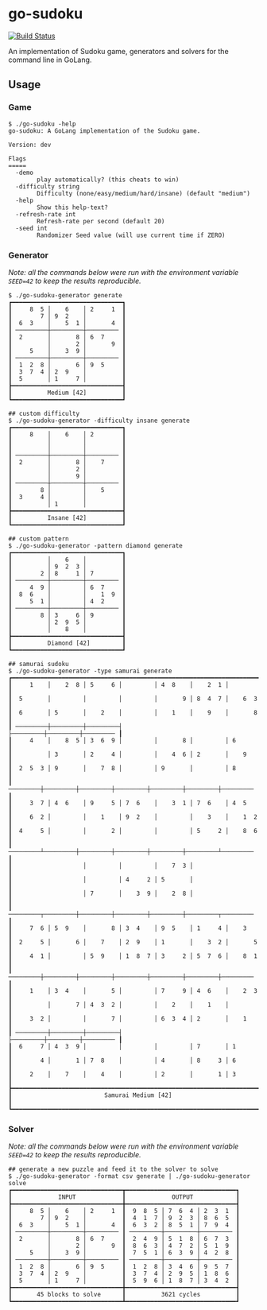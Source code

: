 # go-sudoku
<!----------------------------------------------------------------------------------------------------------------------
-- Please note that this file is auto-generated using the 'scripts/generate_readme.sh' script. Changes to this file will
-- be over-written in the next build. If you need to change this file, make the changes to 'scripts/README.md.template'
-- instead.
---------------------------------------------------------------------------------------------------------------------->

[![Build Status](https://github.com/jedib0t/go-sudoku/workflows/CI/badge.svg?branch=main)](https://github.com/jedib0t/go-sudoku/actions?query=workflow%3ACI+event%3Apush+branch%3Amain)

An implementation of Sudoku game, generators and solvers for the command line in
GoLang.

## Usage

### Game
```
$ ./go-sudoku -help
go-sudoku: A GoLang implementation of the Sudoku game.

Version: dev

Flags
=====
  -demo
    	play automatically? (this cheats to win)
  -difficulty string
    	Difficulty (none/easy/medium/hard/insane) (default "medium")
  -help
    	Show this help-text?
  -refresh-rate int
    	Refresh-rate per second (default 20)
  -seed int
    	Randomizer Seed value (will use current time if ZERO)
```

### Generator
*Note: all the commands below were run with the environment variable `SEED=42`
to keep the results reproducible.*
```
$ ./go-sudoku-generator generate
┏━━━━━━━━━━━━━━━━━━━━━━━━━━━━━━━┓
┃     8  5 │    6    │ 2     1  ┃
┃        7 │ 9  2    │          ┃
┃  6  3    │    5  1 │       4  ┃
┃ ─────────┼─────────┼───────── ┃
┃  2       │       8 │ 6  7     ┃
┃          │       2 │       9  ┃
┃     5    │    3  9 │          ┃
┃ ─────────┼─────────┼───────── ┃
┃  1  2  8 │       6 │ 9  5     ┃
┃  3  7  4 │ 2  9    │          ┃
┃  5       │ 1     7 │          ┃
┣━━━━━━━━━━━━━━━━━━━━━━━━━━━━━━━┫
┃          Medium [42]          ┃
┗━━━━━━━━━━━━━━━━━━━━━━━━━━━━━━━┛

## custom difficulty
$ ./go-sudoku-generator -difficulty insane generate
┏━━━━━━━━━━━━━━━━━━━━━━━━━━━━━━━┓
┃     8    │    6    │ 2        ┃
┃          │         │          ┃
┃          │         │          ┃
┃ ─────────┼─────────┼───────── ┃
┃  2       │       8 │    7     ┃
┃          │       2 │          ┃
┃          │       9 │          ┃
┃ ─────────┼─────────┼───────── ┃
┃        8 │         │    5     ┃
┃  3     4 │         │          ┃
┃          │ 1       │          ┃
┣━━━━━━━━━━━━━━━━━━━━━━━━━━━━━━━┫
┃          Insane [42]          ┃
┗━━━━━━━━━━━━━━━━━━━━━━━━━━━━━━━┛

## custom pattern
$ ./go-sudoku-generator -pattern diamond generate
┏━━━━━━━━━━━━━━━━━━━━━━━━━━━━━━━┓
┃          │    6    │          ┃
┃          │ 9  2  3 │          ┃
┃        2 │ 8     1 │ 7        ┃
┃ ─────────┼─────────┼───────── ┃
┃     4  9 │         │ 6  7     ┃
┃  8  6    │         │    1  9  ┃
┃     5  1 │         │ 4  2     ┃
┃ ─────────┼─────────┼───────── ┃
┃        8 │ 3     6 │ 9        ┃
┃          │ 2  9  5 │          ┃
┃          │    8    │          ┃
┣━━━━━━━━━━━━━━━━━━━━━━━━━━━━━━━┫
┃          Diamond [42]         ┃
┗━━━━━━━━━━━━━━━━━━━━━━━━━━━━━━━┛

## samurai sudoku
$ ./go-sudoku-generator -type samurai generate
┏━━━━━━━━━━━━━━━━━━━━━━━━━━━━━━━━━━━━━━━━━━━━━━━━━━━━━━━━━━━━━━━━━━━━━━━┓
┃     1    │    2  8 │ 5     6 │         │ 4  8    │    2  1 │          ┃
┃  5       │         │         │         │       9 │ 8  4  7 │    6  3  ┃
┃  6       │ 5       │    2    │         │    1    │    9    │       8  ┃
┃ ─────────┼─────────┼─────────┤         ├─────────┼─────────┼───────── ┃
┃     4    │    8  5 │ 3  6  9 │         │       8 │         │ 6        ┃
┃          │ 3       │ 2     4 │         │    4  6 │ 2       │    9     ┃
┃  2  5  3 │ 9       │    7  8 │         │ 9       │         │ 8        ┃
┃ ─────────┼─────────┼─────────┼─────────┼─────────┼─────────┼───────── ┃
┃     3  7 │ 4  6    │ 9     5 │ 7  6    │    3  1 │ 7  6    │ 4  5     ┃
┃     6  2 │         │    1    │ 9  2    │         │    3    │    1  2  ┃
┃  4     5 │         │       2 │         │         │ 5     2 │    8  6  ┃
┃ ─────────┴─────────┼─────────┼─────────┼─────────┼─────────┴───────── ┃
┃                    │         │         │    7  3 │                    ┃
┃                    │         │ 4     2 │ 5       │                    ┃
┃                    │ 7       │    3  9 │    2  8 │                    ┃
┃ ─────────┬─────────┼─────────┼─────────┼─────────┼─────────┬───────── ┃
┃     7  6 │ 5  9    │       8 │ 3  4    │ 9  5    │ 1     4 │    3     ┃
┃  2     5 │       6 │    7    │ 2  9    │ 1       │    3  2 │       5  ┃
┃     4  1 │         │ 5  9    │ 1  8  7 │ 3     2 │ 5  7  6 │    8  1  ┃
┃ ─────────┼─────────┼─────────┼─────────┼─────────┼─────────┼───────── ┃
┃     1    │ 3  4    │       5 │         │ 7     9 │ 4  6    │    2  3  ┃
┃          │       7 │ 4  3  2 │         │    2    │    1    │          ┃
┃     3  2 │         │       7 │         │ 6  3  4 │ 2       │    1     ┃
┃ ─────────┼─────────┼─────────┤         ├─────────┼─────────┼───────── ┃
┃  6     7 │ 4  3  9 │         │         │         │ 7       │ 1        ┃
┃        4 │       1 │ 7  8    │         │ 4       │ 8     3 │ 6        ┃
┃     2    │    7    │    4    │         │ 2       │       1 │ 3        ┃
┣━━━━━━━━━━━━━━━━━━━━━━━━━━━━━━━━━━━━━━━━━━━━━━━━━━━━━━━━━━━━━━━━━━━━━━━┫
┃                          Samurai Medium [42]                          ┃
┗━━━━━━━━━━━━━━━━━━━━━━━━━━━━━━━━━━━━━━━━━━━━━━━━━━━━━━━━━━━━━━━━━━━━━━━┛
```

### Solver
*Note: all the commands below were run with the environment variable `SEED=42`
to keep the results reproducible.*
```
## generate a new puzzle and feed it to the solver to solve
$ ./go-sudoku-generator -format csv generate | ./go-sudoku-generator solve
┏━━━━━━━━━━━━━━━━━━━━━━━━━━━━━━━┳━━━━━━━━━━━━━━━━━━━━━━━━━━━━━━━┓
┃             INPUT             ┃             OUTPUT            ┃
┣━━━━━━━━━━━━━━━━━━━━━━━━━━━━━━━╋━━━━━━━━━━━━━━━━━━━━━━━━━━━━━━━┫
┃     8  5 │    6    │ 2     1  ┃  9  8  5 │ 7  6  4 │ 2  3  1  ┃
┃        7 │ 9  2    │          ┃  4  1  7 │ 9  2  3 │ 8  6  5  ┃
┃  6  3    │    5  1 │       4  ┃  6  3  2 │ 8  5  1 │ 7  9  4  ┃
┃ ─────────┼─────────┼───────── ┃ ─────────┼─────────┼───────── ┃
┃  2       │       8 │ 6  7     ┃  2  4  9 │ 5  1  8 │ 6  7  3  ┃
┃          │       2 │       9  ┃  8  6  3 │ 4  7  2 │ 5  1  9  ┃
┃     5    │    3  9 │          ┃  7  5  1 │ 6  3  9 │ 4  2  8  ┃
┃ ─────────┼─────────┼───────── ┃ ─────────┼─────────┼───────── ┃
┃  1  2  8 │       6 │ 9  5     ┃  1  2  8 │ 3  4  6 │ 9  5  7  ┃
┃  3  7  4 │ 2  9    │          ┃  3  7  4 │ 2  9  5 │ 1  8  6  ┃
┃  5       │ 1     7 │          ┃  5  9  6 │ 1  8  7 │ 3  4  2  ┃
┣━━━━━━━━━━━━━━━━━━━━━━━━━━━━━━━╋━━━━━━━━━━━━━━━━━━━━━━━━━━━━━━━┫
┃       45 blocks to solve      ┃          3621 cycles          ┃
┗━━━━━━━━━━━━━━━━━━━━━━━━━━━━━━━┻━━━━━━━━━━━━━━━━━━━━━━━━━━━━━━━┛
```
